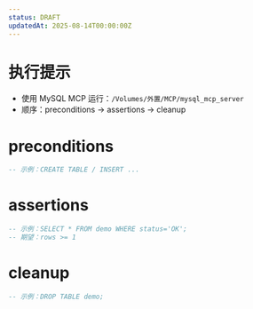 ```yaml
---
status: DRAFT
updatedAt: 2025-08-14T00:00:00Z
---
```


# 执行提示
- 使用 MySQL MCP 运行：`/Volumes/外置/MCP/mysql_mcp_server`
- 顺序：preconditions → assertions → cleanup

# preconditions
```sql
-- 示例：CREATE TABLE / INSERT ...
```

# assertions
```sql
-- 示例：SELECT * FROM demo WHERE status='OK';
-- 期望：rows >= 1
```

# cleanup
```sql
-- 示例：DROP TABLE demo;
```

